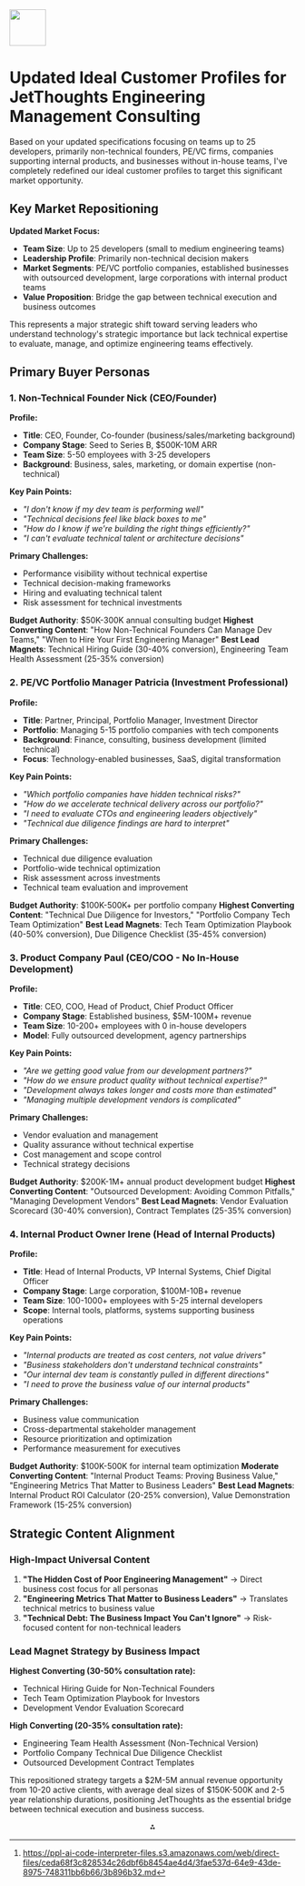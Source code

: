 <img src="https://r2cdn.perplexity.ai/pplx-full-logo-primary-dark%402x.png" style="height:64px;margin-right:32px"/>

# Updated Ideal Customer Profiles for JetThoughts Engineering Management Consulting

Based on your updated specifications focusing on teams up to 25 developers, primarily non-technical founders, PE/VC firms, companies supporting internal products, and businesses without in-house teams, I've completely redefined our ideal customer profiles to target this significant market opportunity.

## Key Market Repositioning

**Updated Market Focus:**

- **Team Size**: Up to 25 developers (small to medium engineering teams)
- **Leadership Profile**: Primarily non-technical decision makers
- **Market Segments**: PE/VC portfolio companies, established businesses with outsourced development, large corporations with internal product teams
- **Value Proposition**: Bridge the gap between technical execution and business outcomes

This represents a major strategic shift toward serving leaders who understand technology's strategic importance but lack technical expertise to evaluate, manage, and optimize engineering teams effectively.

## Primary Buyer Personas

### 1. Non-Technical Founder Nick (CEO/Founder)

**Profile:**

- **Title**: CEO, Founder, Co-founder (business/sales/marketing background)
- **Company Stage**: Seed to Series B, \$500K-10M ARR
- **Team Size**: 5-50 employees with 3-25 developers
- **Background**: Business, sales, marketing, or domain expertise (non-technical)

**Key Pain Points:**

- *"I don't know if my dev team is performing well"*
- *"Technical decisions feel like black boxes to me"*
- *"How do I know if we're building the right things efficiently?"*
- *"I can't evaluate technical talent or architecture decisions"*

**Primary Challenges:**

- Performance visibility without technical expertise
- Technical decision-making frameworks
- Hiring and evaluating technical talent
- Risk assessment for technical investments

**Budget Authority**: \$50K-300K annual consulting budget
**Highest Converting Content**: "How Non-Technical Founders Can Manage Dev Teams," "When to Hire Your First Engineering Manager"
**Best Lead Magnets**: Technical Hiring Guide (30-40% conversion), Engineering Team Health Assessment (25-35% conversion)

### 2. PE/VC Portfolio Manager Patricia (Investment Professional)

**Profile:**

- **Title**: Partner, Principal, Portfolio Manager, Investment Director
- **Portfolio**: Managing 5-15 portfolio companies with tech components
- **Background**: Finance, consulting, business development (limited technical)
- **Focus**: Technology-enabled businesses, SaaS, digital transformation

**Key Pain Points:**

- *"Which portfolio companies have hidden technical risks?"*
- *"How do we accelerate technical delivery across our portfolio?"*
- *"I need to evaluate CTOs and engineering leaders objectively"*
- *"Technical due diligence findings are hard to interpret"*

**Primary Challenges:**

- Technical due diligence evaluation
- Portfolio-wide technical optimization
- Risk assessment across investments
- Technical team evaluation and improvement

**Budget Authority**: \$100K-500K+ per portfolio company
**Highest Converting Content**: "Technical Due Diligence for Investors," "Portfolio Company Tech Team Optimization"
**Best Lead Magnets**: Tech Team Optimization Playbook (40-50% conversion), Due Diligence Checklist (35-45% conversion)

### 3. Product Company Paul (CEO/COO - No In-House Development)

**Profile:**

- **Title**: CEO, COO, Head of Product, Chief Product Officer
- **Company Stage**: Established business, \$5M-100M+ revenue
- **Team Size**: 10-200+ employees with 0 in-house developers
- **Model**: Fully outsourced development, agency partnerships

**Key Pain Points:**

- *"Are we getting good value from our development partners?"*
- *"How do we ensure product quality without technical expertise?"*
- *"Development always takes longer and costs more than estimated"*
- *"Managing multiple development vendors is complicated"*

**Primary Challenges:**

- Vendor evaluation and management
- Quality assurance without technical expertise
- Cost management and scope control
- Technical strategy decisions

**Budget Authority**: \$200K-1M+ annual product development budget
**Highest Converting Content**: "Outsourced Development: Avoiding Common Pitfalls," "Managing Development Vendors"
**Best Lead Magnets**: Vendor Evaluation Scorecard (30-40% conversion), Contract Templates (25-35% conversion)

### 4. Internal Product Owner Irene (Head of Internal Products)

**Profile:**

- **Title**: Head of Internal Products, VP Internal Systems, Chief Digital Officer
- **Company Stage**: Large corporation, \$100M-10B+ revenue
- **Team Size**: 100-1000+ employees with 5-25 internal developers
- **Scope**: Internal tools, platforms, systems supporting business operations

**Key Pain Points:**

- *"Internal products are treated as cost centers, not value drivers"*
- *"Business stakeholders don't understand technical constraints"*
- *"Our internal dev team is constantly pulled in different directions"*
- *"I need to prove the business value of our internal products"*

**Primary Challenges:**

- Business value communication
- Cross-departmental stakeholder management
- Resource prioritization and optimization
- Performance measurement for executives

**Budget Authority**: \$100K-500K for internal team optimization
**Moderate Converting Content**: "Internal Product Teams: Proving Business Value," "Engineering Metrics That Matter to Business Leaders"
**Best Lead Magnets**: Internal Product ROI Calculator (20-25% conversion), Value Demonstration Framework (15-25% conversion)

## Strategic Content Alignment

### High-Impact Universal Content

1. **"The Hidden Cost of Poor Engineering Management"** → Direct business cost focus for all personas
2. **"Engineering Metrics That Matter to Business Leaders"** → Translates technical metrics to business value
3. **"Technical Debt: The Business Impact You Can't Ignore"** → Risk-focused content for non-technical leaders

### Lead Magnet Strategy by Business Impact

**Highest Converting (30-50% consultation rate):**

- Technical Hiring Guide for Non-Technical Founders
- Tech Team Optimization Playbook for Investors
- Development Vendor Evaluation Scorecard

**High Converting (20-35% consultation rate):**

- Engineering Team Health Assessment (Non-Technical Version)
- Portfolio Company Technical Due Diligence Checklist
- Outsourced Development Contract Templates

This repositioned strategy targets a \$2M-5M annual revenue opportunity from 10-20 active clients, with average deal sizes of \$150K-500K and 2-5 year relationship durations, positioning JetThoughts as the essential bridge between technical execution and business success.
<span style="display:none">[^1]</span>

<div style="text-align: center">⁂</div>

[^1]: <https://ppl-ai-code-interpreter-files.s3.amazonaws.com/web/direct-files/ceda68f3c828534c26dbf6b8454ae4d4/3fae537d-64e9-43de-8975-748311bb6b66/3b896b32.md>
